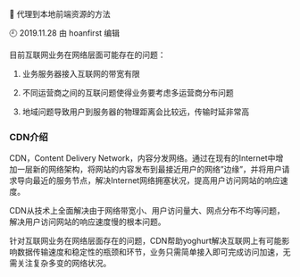 🐾 代理到本地前端资源的方法

🕘 2019.11.28 由 hoanfirst 编辑

目前互联网业务在网络层面可能存在的问题：

1. 业务服务器接入互联网的带宽有限

2. 不同运营商之间的互联问题使得业务要考虑多运营商分布问题

3. 地域问题导致用户到服务器的物理距离会比较远，传输时延非常高

### CDN介绍

CDN，Content Delivery Network，内容分发网络。通过在现有的Internet中增加一层新的网络架构，将网站的内容发布到最接近用户的网络”边缘”，并将用户请求导向最近的服务节点，解决Internet网络拥塞状况，提高用户访问网站的响应速度。

CDN从技术上全面解决由于网络带宽小、用户访问量大、网点分布不均等问题，解决用户访问网站的响应速度慢的根本问题。

针对互联网业务在网络层面存在的问题，CDN帮助yoghurt解决互联网上有可能影响数据传输速度和稳定性的瓶颈和环节，业务只需简单接入即可完成访问加速，无需关注复杂多变的网络状况。
